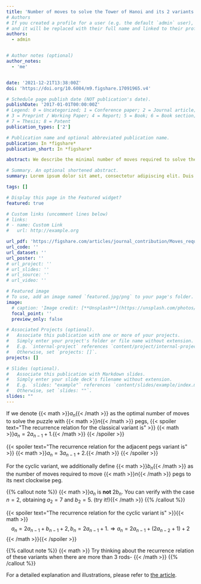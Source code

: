 ```yaml
---
title: 'Number of moves to solve the Tower of Hanoi and its 2 variants'
# Authors
# If you created a profile for a user (e.g. the default `admin` user), write the username (folder name) here
# and it will be replaced with their full name and linked to their profile.
authors:
  - admin


# Author notes (optional)
author_notes:
  - 'me'


date: '2021-12-21T13:38:00Z'
doi: 'https://doi.org/10.6084/m9.figshare.17091965.v4'

# Schedule page publish date (NOT publication's date).
publishDate: '2017-01-01T00:00:00Z'
# Legend: 0 = Uncategorized; 1 = Conference paper; 2 = Journal article;
# 3 = Preprint / Working Paper; 4 = Report; 5 = Book; 6 = Book section;
# 7 = Thesis; 8 = Patent
publication_types: ['2']

# Publication name and optional abbreviated publication name.
publication: In *figshare*
publication_short: In *figshare*

abstract: We describe the minimal number of moves required to solve the traditional Tower of Hanoi game, the adjacent pegs variant, and the Cyclic Hanoi variant, by using recurrent relations and generating functions.

# Summary. An optional shortened abstract.
summary: Lorem ipsum dolor sit amet, consectetur adipiscing elit. Duis posuere tellus ac convallis placerat. Proin tincidunt magna sed ex sollicitudin condimentum.

tags: []

# Display this page in the Featured widget?
featured: true

# Custom links (uncomment lines below)
# links:
# - name: Custom Link
#   url: http://example.org

url_pdf: 'https://figshare.com/articles/journal_contribution/Moves_required_to_solve_Tower_of_Hanoi_and_2_variants_pdf/17091965'
url_code: ''
url_dataset: ''
url_poster: ''
# url_project: ''
# url_slides: ''
# url_source: ''
# url_video: ''

# Featured image
# To use, add an image named `featured.jpg/png` to your page's folder.
image:
  # caption: 'Image credit: [**Unsplash**](https://unsplash.com/photos/pLCdAaMFLTE)'
  focal_point: ''
  preview_only: false

# Associated Projects (optional).
#   Associate this publication with one or more of your projects.
#   Simply enter your project's folder or file name without extension.
#   E.g. `internal-project` references `content/project/internal-project/index.md`.
#   Otherwise, set `projects: []`.
projects: []

# Slides (optional).
#   Associate this publication with Markdown slides.
#   Simply enter your slide deck's filename without extension.
#   E.g. `slides: "example"` references `content/slides/example/index.md`.
#   Otherwise, set `slides: ""`.
slides: ""
---
```


If we denote {{< math >}}$a_n${{< /math >}} as the optimal number of moves to solve the puzzle with {{< math >}}$n${{< /math >}} pegs, {{< spoiler text="The recurrence relation for the classical variant is" >}} {{< math >}}$a_n=2a_{n-1}+1.${{< /math >}} {{< /spoiler >}}

{{< spoiler text="The recurrence relation for the adjacent pegs variant is" >}} {{< math >}}$a_n=3a_{n-1}+2.${{< /math >}} {{< /spoiler >}}

For the cyclic variant, we additionally define {{< math >}}$b_n${{< /math >}} as the number of moves required to move {{< math >}}$n${{< /math >}} pegs to its next clockwise peg.

{{% callout note %}}
{{< math >}}$a_n$ is **not** $2b_n$. You can verify with the case $n=2$, obtaining $a_2=7$ and $b_2=5.$ (try it!){{< /math >}}
{{% /callout %}}

{{< spoiler text="The recurrence relation for the cyclic variant is" >}}{{< math >}}$$a_n=2a_{n-1}+b_{n-1}+2,
b_n=2a_{n-1}+1.\Rightarrow a_n=2a_{n-1}+(2a_{n-2}+1)+2$$
{{< /math >}}{{< /spoiler >}}

{{% callout note %}}
{{< math >}}
Try thinking about the recurrence relation of these variants when there are more than $3$ rods-
{{< /math >}}
{{% /callout %}}

For a detailed explanation and illustrations, please refer to [the article](https://figshare.com/articles/journal_contribution/Moves_required_to_solve_Tower_of_Hanoi_and_2_variants_pdf/17091965).

